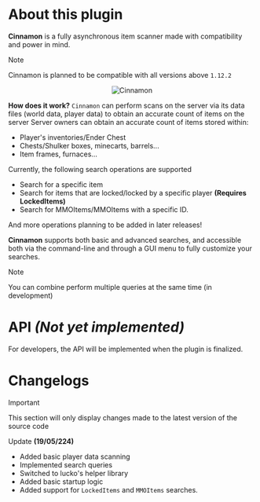 # About this plugin
**Cinnamon** is a fully asynchronous item scanner made with compatibility and power in mind.

> [!NOTE]
> Cinnamon is planned to be compatible with all versions above `1.12.2`

<p align="center">
  <img src="https://th.bing.com/th/id/OIF.YQaVQsNjn06cmTN4z20F9g?rs=1&pid=ImgDetMain" alt="Cinnamon" />
</p>

**How does it work?** `Cinnamon` can perform scans on the server via its data files (world data, player data) to obtain an accurate count of items on the server
Server owners can obtain an accurate count of items stored within:
- Player's inventories/Ender Chest
- Chests/Shulker boxes, minecarts, barrels...
- Item frames, furnaces...

Currently, the following search operations are supported
- Search for a specific item
- Search for items that are locked/locked by a specific player **(Requires LockedItems)**
- Search for MMOItems/MMOItems with a specific ID.

And more operations planning to be added in later releases!

**Cinnamon** supports both basic and advanced searches, and accessible both via the command-line and through a GUI menu to fully customize your searches.

> [!NOTE]
> You can combine perform multiple queries at the same time (in development)

# API *(Not yet implemented)*
For developers, the API will be implemented when the plugin is finalized.

# Changelogs

> [!IMPORTANT]
> This section will only display changes made to the latest version of the source code

Update **(19/05/224)**
- Added basic player data scanning
- Implemented search queries
- Switched to lucko's helper library
- Added basic startup logic
- Added support for `LockedItems` and `MMOItems` searches.
